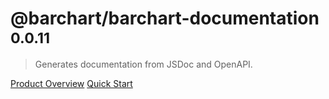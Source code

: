 # @barchart/barchart-documentation <small>0.0.11</small>

> Generates documentation from JSDoc and OpenAPI.

[Product Overview](/content/product_overview)
[Quick Start](/content/quick_start)